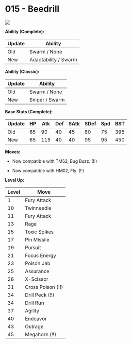 # 015 - Beedrill
![][015]

**Ability (Complete):**

Update | Ability
---    | ---
Old    | Swarm / None
New    | Adaptability / Swarm

**Ability (Classic):**

Update | Ability
---    | ---
Old    | Swarm / None
New    | Sniper / Swarm

**Base Stats (Complete):**

Update | HP | Atk | Def | SAtk | SDef | Spd | BST
---    | ---| --- | --- | ---  | ---  | --- | ---
Old    | 65 |  90 |  40 |  45  |  80  |  75  |  395
New    | 65 |  115 |  40 |  40  |  95  |  95  |  450

**Moves:**

 - Now compatible with TM62, Bug Buzz. (!!)

 - Now compatible with HM02, Fly. (!!)

**Level Up:**

Level | Move
---   | ---
  1   | Fury Attack
 10   | Twinneedle
 11   | Fury Attack
 13   | Rage
 15   | Toxic Spikes
 17   | Pin Missile
 19   | Pursuit
 21   | Focus Energy
 23   | Poison Jab
 25   | Assurance
 28   | X-Scissor
 31   | Cross Poison (!!)
 34   | Drill Peck (!!)
 34   | Drill Run
 37   | Agility
 40   | Endeavor
 43   | Outrage
 45   | Megahorn (!!)



[015]: /img/pokemon/015.png
